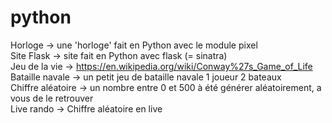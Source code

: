 # python
Horloge -> une 'horloge' fait en Python avec le module pixel  
Site Flask -> site fait en Python avec flask (= sinatra)  
Jeu de la vie -> https://en.wikipedia.org/wiki/Conway%27s_Game_of_Life  
Bataille navale -> un petit jeu de bataille navale 1 joueur 2 bateaux  
Chiffre aléatoire -> un nombre entre 0 et 500 à été générer aléatoirement, a vous de le retrouver  
Live rando -> Chiffre aléatoire en live
